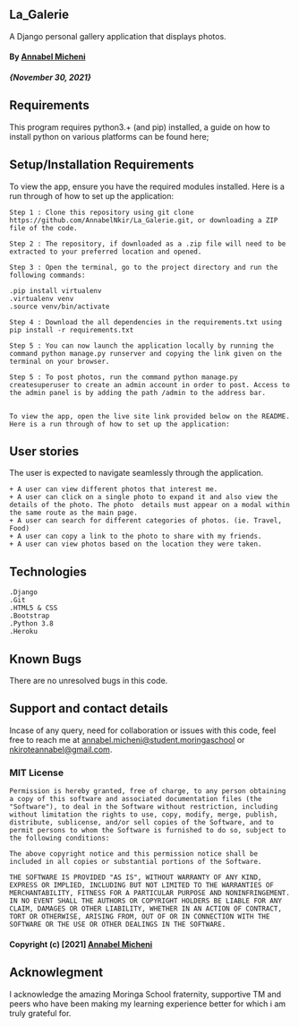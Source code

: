 ## La_Galerie

A Django personal gallery application that displays photos.

#### By [Annabel Micheni](https://github.com/AnnabelNkir) 
##### **{November 30, 2021}**

## Requirements

This program requires python3.+ (and pip) installed, a guide on how to install python on various platforms can be found here;

## Setup/Installation Requirements

To view the app, ensure you have the required modules installed. Here is a run through of how to set up the application:
```
Step 1 : Clone this repository using git clone https://github.com/AnnabelNkir/La_Galerie.git, or downloading a ZIP file of the code.

Step 2 : The repository, if downloaded as a .zip file will need to be extracted to your preferred location and opened.

Step 3 : Open the terminal, go to the project directory and run the following commands: 

.pip install virtualenv
.virtualenv venv
.source venv/bin/activate

Step 4 : Download the all dependencies in the requirements.txt using pip install -r requirements.txt

Step 5 : You can now launch the application locally by running the command python manage.py runserver and copying the link given on the terminal on your browser.

Step 5 : To post photos, run the command python manage.py createsuperuser to create an admin account in order to post. Access to the admin panel is by adding the path /admin to the address bar.


To view the app, open the live site link provided below on the README. Here is a run through of how to set up the application:

```

## User stories

The user is expected to navigate seamlessly through the application.
```
+ A user can view different photos that interest me.
+ A user can click on a single photo to expand it and also view the details of the photo. The photo  details must appear on a modal within the same route as the main page.
+ A user can search for different categories of photos. (ie. Travel, Food)
+ A user can copy a link to the photo to share with my friends.
+ A user can view photos based on the location they were taken.

```

## Technologies
```
.Django
.Git
.HTML5 & CSS
.Bootstrap
.Python 3.8
.Heroku

```
## Known Bugs
There are no unresolved bugs in this code.

## Support and contact details

Incase of any query, need for collaboration or issues with this code, feel free to reach me at annabel.micheni@student.moringaschool or nkiroteannabel@gmail.com.


### MIT License

```
Permission is hereby granted, free of charge, to any person obtaining a copy of this software and associated documentation files (the "Software"), to deal in the Software without restriction, including without limitation the rights to use, copy, modify, merge, publish, distribute, sublicense, and/or sell copies of the Software, and to permit persons to whom the Software is furnished to do so, subject to the following conditions:

The above copyright notice and this permission notice shall be included in all copies or substantial portions of the Software.

THE SOFTWARE IS PROVIDED "AS IS", WITHOUT WARRANTY OF ANY KIND, EXPRESS OR IMPLIED, INCLUDING BUT NOT LIMITED TO THE WARRANTIES OF MERCHANTABILITY, FITNESS FOR A PARTICULAR PURPOSE AND NONINFRINGEMENT. IN NO EVENT SHALL THE AUTHORS OR COPYRIGHT HOLDERS BE LIABLE FOR ANY CLAIM, DAMAGES OR OTHER LIABILITY, WHETHER IN AN ACTION OF CONTRACT, TORT OR OTHERWISE, ARISING FROM, OUT OF OR IN CONNECTION WITH THE SOFTWARE OR THE USE OR OTHER DEALINGS IN THE SOFTWARE.

```

#### Copyright (c) [2021] [Annabel Micheni](https://github.com/AnnabelNkir)  ####

## Acknowlegment
I acknowledge the amazing Moringa School fraternity, supportive TM and peers who have been making my learning experience better for which i am truly grateful for.